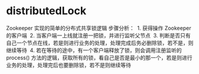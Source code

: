 # distributedLock
Zookeeper 实现的简单的分布式共享锁逻辑
步骤分析：
  1. 获得操作 Zookeeper 的客户端
  2. 当客户端一上线就注册一把锁，并进行监听父节点
  3. 判断是否只有自己一个节点在线，若是则进行业务的处理，处理完成后务必删除锁，若不是，则继续等待
  4. 若在等待的途中，有一个客户端释放了锁，则会调用注册监听的 process() 方法的逻辑，获取所有的锁，看自己是否是最小的那一个，若是则进行业务的处理，处理完后也要删除锁，若不是则继续等待
